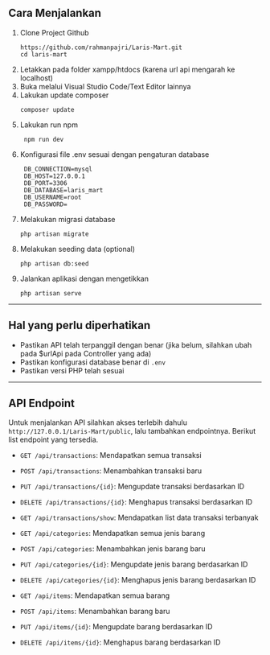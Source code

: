 ## Cara Menjalankan

1. Clone Project Github
   ```
   https://github.com/rahmanpajri/Laris-Mart.git
   cd laris-mart
   ```
2. Letakkan pada folder xampp/htdocs (karena url api mengarah ke localhost)
3. Buka melalui Visual Studio Code/Text Editor lainnya
4. Lakukan update composer
   ```
   composer update
   ```
5. Lakukan run npm
   ```
    npm run dev
    ```
6. Konfigurasi file .env sesuai dengan pengaturan database
   ```
    DB_CONNECTION=mysql
    DB_HOST=127.0.0.1
    DB_PORT=3306
    DB_DATABASE=laris_mart
    DB_USERNAME=root
    DB_PASSWORD=
   ```
7. Melakukan migrasi database
   ```
   php artisan migrate
   ```
8. Melakukan seeding data (optional)
   ```
   php artisan db:seed
   ```
9. Jalankan aplikasi dengan mengetikkan
   ```
   php artisan serve
   ```
---
## Hal yang perlu diperhatikan

- Pastikan API telah terpanggil dengan benar (jika belum, silahkan ubah pada $urlApi pada Controller yang ada)
- Pastikan konfigurasi database benar di `.env`
- Pastikan versi PHP telah sesuai
---
## API Endpoint
Untuk menjalankan API silahkan akses terlebih dahulu `http://127.0.0.1/Laris-Mart/public`, lalu tambahkan endpointnya. Berikut list endpoint yang tersedia.
- `GET /api/transactions`: Mendapatkan semua transaksi
- `POST /api/transactions`: Menambahkan transaksi baru
- `PUT /api/transactions/{id}`: Mengupdate transaksi berdasarkan ID
- `DELETE /api/transactions/{id}`: Menghapus transaksi berdasarkan ID
- `GET /api/transactions/show`: Mendapatkan list data transaksi terbanyak
  
- `GET /api/categories`: Mendapatkan semua jenis barang
- `POST /api/categories`: Menambahkan jenis barang baru
- `PUT /api/categories/{id}`: Mengupdate jenis barang berdasarkan ID
- `DELETE /api/categories/{id}`: Menghapus jenis barang berdasarkan ID

- `GET /api/items`: Mendapatkan semua barang
- `POST /api/items`: Menambahkan barang baru
- `PUT /api/items/{id}`: Mengupdate barang berdasarkan ID
- `DELETE /api/items/{id}`: Menghapus barang berdasarkan ID


